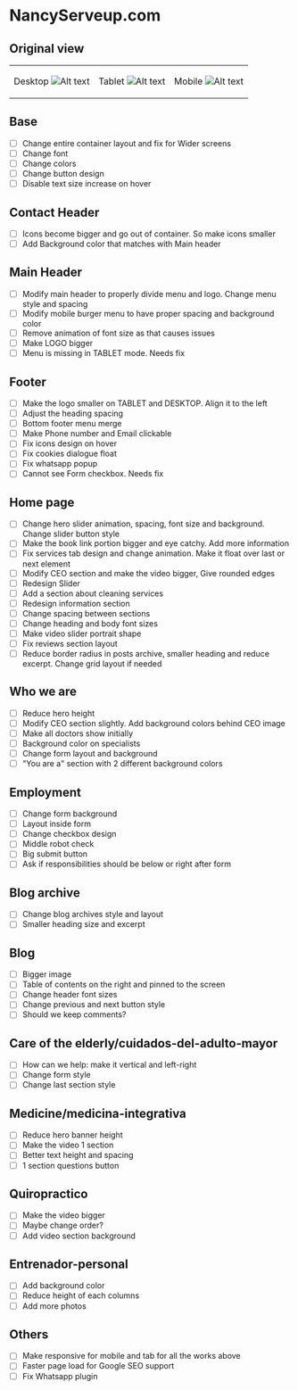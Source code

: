 # NancyServeup.com

## Original view

<table>
<tr valign=top align=center>
<td>

Desktop
![Alt text](image.png)

</td>
<td>

Tablet
![Alt text](image-1.png)

</td>
<td>

Mobile
![Alt text](image-2.png)

</td>
</tr>
</table>

## Base

- [ ] Change entire container layout and fix for Wider screens
- [ ] Change font
- [ ] Change colors
- [ ] Change button design
- [ ] Disable text size increase on hover

## Contact Header

- [ ] Icons become bigger and go out of container. So make icons smaller
- [ ] Add Background color that matches with Main header

## Main Header

- [ ] Modify main header to properly divide menu and logo. Change menu style and spacing
- [ ] Modify mobile burger menu to have proper spacing and background color
- [ ] Remove animation of font size as that causes issues
- [ ] Make LOGO bigger
- [ ] Menu is missing in TABLET mode. Needs fix

## Footer

- [ ] Make the logo smaller on TABLET and DESKTOP. Align it to the left
- [ ] Adjust the heading spacing
- [ ] Bottom footer menu merge
- [ ] Make Phone number and Email clickable
- [ ] Fix icons design on hover
- [ ] Fix cookies dialogue float
- [ ] Fix whatsapp popup
- [ ] Cannot see Form checkbox. Needs fix

## Home page

- [ ] Change hero slider animation, spacing, font size and background. Change slider button style
- [ ] Make the book link portion bigger and eye catchy. Add more information
- [ ] Fix services tab design and change animation. Make it float over last or next element
- [ ] Modify CEO section and make the video bigger, Give rounded edges
- [ ] Redesign Slider
- [ ] Add a section about cleaning services
- [ ] Redesign information section
- [ ] Change spacing between sections
- [ ] Change heading and body font sizes
- [ ] Make video slider portrait shape
- [ ] Fix reviews section layout
- [ ] Reduce border radius in posts archive, smaller heading and reduce excerpt. Change grid layout if needed

## Who we are

- [ ] Reduce hero height
- [ ] Modify CEO section slightly. Add background colors behind CEO image
- [ ] Make all doctors show initially
- [ ] Background color on specialists
- [ ] Change form layout and background
- [ ] "You are a" section with 2 different background colors

## Employment

- [ ] Change form background
- [ ] Layout inside form
- [ ] Change checkbox design
- [ ] Middle robot check
- [ ] Big submit button
- [ ] Ask if responsibilities should be below or right after form

## Blog archive

- [ ] Change blog archives style and layout
- [ ] Smaller heading size and excerpt

## Blog

- [ ] Bigger image
- [ ] Table of contents on the right and pinned to the screen
- [ ] Change header font sizes
- [ ] Change previous and next button style
- [ ] Should we keep comments?

## Care of the elderly/cuidados-del-adulto-mayor

- [ ] How can we help: make it vertical and left-right
- [ ] Change form style
- [ ] Change last section style

## Medicine/medicina-integrativa

- [ ] Reduce hero banner height
- [ ] Make the video 1 section
- [ ] Better text height and spacing
- [ ] 1 section questions button

## Quiropractico

- [ ] Make the video bigger
- [ ] Maybe change order?
- [ ] Add video section background

## Entrenador-personal

- [ ] Add background color
- [ ] Reduce height of each columns
- [ ] Add more photos

## Others

- [ ] Make responsive for mobile and tab for all the works above
- [ ] Faster page load for Google SEO support
- [ ] Fix Whatsapp plugin
